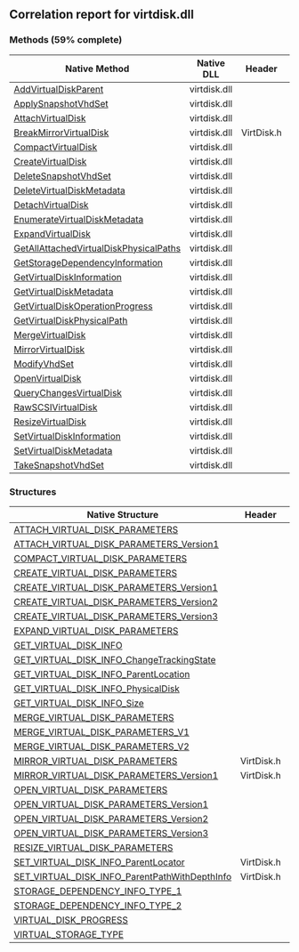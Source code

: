 ## Correlation report for virtdisk.dll
### Methods (59% complete)
Native Method | Native DLL | Header | Managed Method
---- | ---- | ---- | ----
[AddVirtualDiskParent](https://www.google.com/search?num=5&q=AddVirtualDiskParent+site%3Amsdn.microsoft.com) | virtdisk.dll |  | 
[ApplySnapshotVhdSet](https://www.google.com/search?num=5&q=ApplySnapshotVhdSet+site%3Amsdn.microsoft.com) | virtdisk.dll |  | 
[AttachVirtualDisk](https://www.google.com/search?num=5&q=AttachVirtualDisk+site%3Amsdn.microsoft.com) | virtdisk.dll |  | Vanara.PInvoke.VirtDisk.AttachVirtualDisk
[BreakMirrorVirtualDisk](https://www.google.com/search?num=5&q=BreakMirrorVirtualDisk+site%3Amsdn.microsoft.com) | virtdisk.dll | VirtDisk.h | Vanara.PInvoke.VirtDisk.BreakMirrorVirtualDisk
[CompactVirtualDisk](https://www.google.com/search?num=5&q=CompactVirtualDisk+site%3Amsdn.microsoft.com) | virtdisk.dll |  | Vanara.PInvoke.VirtDisk.CompactVirtualDisk
[CreateVirtualDisk](https://www.google.com/search?num=5&q=CreateVirtualDisk+site%3Amsdn.microsoft.com) | virtdisk.dll |  | Vanara.PInvoke.VirtDisk.CreateVirtualDisk
[DeleteSnapshotVhdSet](https://www.google.com/search?num=5&q=DeleteSnapshotVhdSet+site%3Amsdn.microsoft.com) | virtdisk.dll |  | 
[DeleteVirtualDiskMetadata](https://www.google.com/search?num=5&q=DeleteVirtualDiskMetadata+site%3Amsdn.microsoft.com) | virtdisk.dll |  | 
[DetachVirtualDisk](https://www.google.com/search?num=5&q=DetachVirtualDisk+site%3Amsdn.microsoft.com) | virtdisk.dll |  | Vanara.PInvoke.VirtDisk.DetachVirtualDisk
[EnumerateVirtualDiskMetadata](https://www.google.com/search?num=5&q=EnumerateVirtualDiskMetadata+site%3Amsdn.microsoft.com) | virtdisk.dll |  | 
[ExpandVirtualDisk](https://www.google.com/search?num=5&q=ExpandVirtualDisk+site%3Amsdn.microsoft.com) | virtdisk.dll |  | Vanara.PInvoke.VirtDisk.ExpandVirtualDisk
[GetAllAttachedVirtualDiskPhysicalPaths](https://www.google.com/search?num=5&q=GetAllAttachedVirtualDiskPhysicalPaths+site%3Amsdn.microsoft.com) | virtdisk.dll |  | Vanara.PInvoke.VirtDisk.GetAllAttachedVirtualDiskPhysicalPaths
[GetStorageDependencyInformation](https://www.google.com/search?num=5&q=GetStorageDependencyInformation+site%3Amsdn.microsoft.com) | virtdisk.dll |  | Vanara.PInvoke.VirtDisk.GetStorageDependencyInformation
[GetVirtualDiskInformation](https://www.google.com/search?num=5&q=GetVirtualDiskInformation+site%3Amsdn.microsoft.com) | virtdisk.dll |  | Vanara.PInvoke.VirtDisk.GetVirtualDiskInformation
[GetVirtualDiskMetadata](https://www.google.com/search?num=5&q=GetVirtualDiskMetadata+site%3Amsdn.microsoft.com) | virtdisk.dll |  | 
[GetVirtualDiskOperationProgress](https://www.google.com/search?num=5&q=GetVirtualDiskOperationProgress+site%3Amsdn.microsoft.com) | virtdisk.dll |  | Vanara.PInvoke.VirtDisk.GetVirtualDiskOperationProgress
[GetVirtualDiskPhysicalPath](https://www.google.com/search?num=5&q=GetVirtualDiskPhysicalPath+site%3Amsdn.microsoft.com) | virtdisk.dll |  | Vanara.PInvoke.VirtDisk.GetVirtualDiskPhysicalPath
[MergeVirtualDisk](https://www.google.com/search?num=5&q=MergeVirtualDisk+site%3Amsdn.microsoft.com) | virtdisk.dll |  | Vanara.PInvoke.VirtDisk.MergeVirtualDisk
[MirrorVirtualDisk](https://www.google.com/search?num=5&q=MirrorVirtualDisk+site%3Amsdn.microsoft.com) | virtdisk.dll |  | Vanara.PInvoke.VirtDisk.MirrorVirtualDisk
[ModifyVhdSet](https://www.google.com/search?num=5&q=ModifyVhdSet+site%3Amsdn.microsoft.com) | virtdisk.dll |  | 
[OpenVirtualDisk](https://www.google.com/search?num=5&q=OpenVirtualDisk+site%3Amsdn.microsoft.com) | virtdisk.dll |  | Vanara.PInvoke.VirtDisk.OpenVirtualDisk
[QueryChangesVirtualDisk](https://www.google.com/search?num=5&q=QueryChangesVirtualDisk+site%3Amsdn.microsoft.com) | virtdisk.dll |  | 
[RawSCSIVirtualDisk](https://www.google.com/search?num=5&q=RawSCSIVirtualDisk+site%3Amsdn.microsoft.com) | virtdisk.dll |  | 
[ResizeVirtualDisk](https://www.google.com/search?num=5&q=ResizeVirtualDisk+site%3Amsdn.microsoft.com) | virtdisk.dll |  | Vanara.PInvoke.VirtDisk.ResizeVirtualDisk
[SetVirtualDiskInformation](https://www.google.com/search?num=5&q=SetVirtualDiskInformation+site%3Amsdn.microsoft.com) | virtdisk.dll |  | Vanara.PInvoke.VirtDisk.SetVirtualDiskInformation
[SetVirtualDiskMetadata](https://www.google.com/search?num=5&q=SetVirtualDiskMetadata+site%3Amsdn.microsoft.com) | virtdisk.dll |  | 
[TakeSnapshotVhdSet](https://www.google.com/search?num=5&q=TakeSnapshotVhdSet+site%3Amsdn.microsoft.com) | virtdisk.dll |  | 
### Structures
Native Structure | Header | Managed Structure
---- | ---- | ----
[ATTACH_VIRTUAL_DISK_PARAMETERS](https://www.google.com/search?num=5&q=ATTACH_VIRTUAL_DISK_PARAMETERS+site%3Amsdn.microsoft.com) |  | Vanara.PInvoke.VirtDisk+ATTACH_VIRTUAL_DISK_PARAMETERS
[ATTACH_VIRTUAL_DISK_PARAMETERS_Version1](https://www.google.com/search?num=5&q=ATTACH_VIRTUAL_DISK_PARAMETERS_Version1+site%3Amsdn.microsoft.com) |  | Vanara.PInvoke.VirtDisk+ATTACH_VIRTUAL_DISK_PARAMETERS_Version1
[COMPACT_VIRTUAL_DISK_PARAMETERS](https://www.google.com/search?num=5&q=COMPACT_VIRTUAL_DISK_PARAMETERS+site%3Amsdn.microsoft.com) |  | Vanara.PInvoke.VirtDisk+COMPACT_VIRTUAL_DISK_PARAMETERS
[CREATE_VIRTUAL_DISK_PARAMETERS](https://www.google.com/search?num=5&q=CREATE_VIRTUAL_DISK_PARAMETERS+site%3Amsdn.microsoft.com) |  | Vanara.PInvoke.VirtDisk+CREATE_VIRTUAL_DISK_PARAMETERS
[CREATE_VIRTUAL_DISK_PARAMETERS_Version1](https://www.google.com/search?num=5&q=CREATE_VIRTUAL_DISK_PARAMETERS_Version1+site%3Amsdn.microsoft.com) |  | Vanara.PInvoke.VirtDisk+CREATE_VIRTUAL_DISK_PARAMETERS_Version1
[CREATE_VIRTUAL_DISK_PARAMETERS_Version2](https://www.google.com/search?num=5&q=CREATE_VIRTUAL_DISK_PARAMETERS_Version2+site%3Amsdn.microsoft.com) |  | Vanara.PInvoke.VirtDisk+CREATE_VIRTUAL_DISK_PARAMETERS_Version2
[CREATE_VIRTUAL_DISK_PARAMETERS_Version3](https://www.google.com/search?num=5&q=CREATE_VIRTUAL_DISK_PARAMETERS_Version3+site%3Amsdn.microsoft.com) |  | Vanara.PInvoke.VirtDisk+CREATE_VIRTUAL_DISK_PARAMETERS_Version3
[EXPAND_VIRTUAL_DISK_PARAMETERS](https://www.google.com/search?num=5&q=EXPAND_VIRTUAL_DISK_PARAMETERS+site%3Amsdn.microsoft.com) |  | Vanara.PInvoke.VirtDisk+EXPAND_VIRTUAL_DISK_PARAMETERS
[GET_VIRTUAL_DISK_INFO](https://www.google.com/search?num=5&q=GET_VIRTUAL_DISK_INFO+site%3Amsdn.microsoft.com) |  | Vanara.PInvoke.VirtDisk+GET_VIRTUAL_DISK_INFO
[GET_VIRTUAL_DISK_INFO_ChangeTrackingState](https://www.google.com/search?num=5&q=GET_VIRTUAL_DISK_INFO_ChangeTrackingState+site%3Amsdn.microsoft.com) |  | Vanara.PInvoke.VirtDisk+GET_VIRTUAL_DISK_INFO_ChangeTrackingState
[GET_VIRTUAL_DISK_INFO_ParentLocation](https://www.google.com/search?num=5&q=GET_VIRTUAL_DISK_INFO_ParentLocation+site%3Amsdn.microsoft.com) |  | Vanara.PInvoke.VirtDisk+GET_VIRTUAL_DISK_INFO_ParentLocation
[GET_VIRTUAL_DISK_INFO_PhysicalDisk](https://www.google.com/search?num=5&q=GET_VIRTUAL_DISK_INFO_PhysicalDisk+site%3Amsdn.microsoft.com) |  | Vanara.PInvoke.VirtDisk+GET_VIRTUAL_DISK_INFO_PhysicalDisk
[GET_VIRTUAL_DISK_INFO_Size](https://www.google.com/search?num=5&q=GET_VIRTUAL_DISK_INFO_Size+site%3Amsdn.microsoft.com) |  | Vanara.PInvoke.VirtDisk+GET_VIRTUAL_DISK_INFO_Size
[MERGE_VIRTUAL_DISK_PARAMETERS](https://www.google.com/search?num=5&q=MERGE_VIRTUAL_DISK_PARAMETERS+site%3Amsdn.microsoft.com) |  | Vanara.PInvoke.VirtDisk+MERGE_VIRTUAL_DISK_PARAMETERS
[MERGE_VIRTUAL_DISK_PARAMETERS_V1](https://www.google.com/search?num=5&q=MERGE_VIRTUAL_DISK_PARAMETERS_V1+site%3Amsdn.microsoft.com) |  | Vanara.PInvoke.VirtDisk+MERGE_VIRTUAL_DISK_PARAMETERS_V1
[MERGE_VIRTUAL_DISK_PARAMETERS_V2](https://www.google.com/search?num=5&q=MERGE_VIRTUAL_DISK_PARAMETERS_V2+site%3Amsdn.microsoft.com) |  | Vanara.PInvoke.VirtDisk+MERGE_VIRTUAL_DISK_PARAMETERS_V2
[MIRROR_VIRTUAL_DISK_PARAMETERS](https://www.google.com/search?num=5&q=MIRROR_VIRTUAL_DISK_PARAMETERS+site%3Amsdn.microsoft.com) | VirtDisk.h | Vanara.PInvoke.VirtDisk+MIRROR_VIRTUAL_DISK_PARAMETERS
[MIRROR_VIRTUAL_DISK_PARAMETERS_Version1](https://www.google.com/search?num=5&q=MIRROR_VIRTUAL_DISK_PARAMETERS_Version1+site%3Amsdn.microsoft.com) | VirtDisk.h | Vanara.PInvoke.VirtDisk+MIRROR_VIRTUAL_DISK_PARAMETERS_Version1
[OPEN_VIRTUAL_DISK_PARAMETERS](https://www.google.com/search?num=5&q=OPEN_VIRTUAL_DISK_PARAMETERS+site%3Amsdn.microsoft.com) |  | Vanara.PInvoke.VirtDisk+OPEN_VIRTUAL_DISK_PARAMETERS
[OPEN_VIRTUAL_DISK_PARAMETERS_Version1](https://www.google.com/search?num=5&q=OPEN_VIRTUAL_DISK_PARAMETERS_Version1+site%3Amsdn.microsoft.com) |  | Vanara.PInvoke.VirtDisk+OPEN_VIRTUAL_DISK_PARAMETERS_Version1
[OPEN_VIRTUAL_DISK_PARAMETERS_Version2](https://www.google.com/search?num=5&q=OPEN_VIRTUAL_DISK_PARAMETERS_Version2+site%3Amsdn.microsoft.com) |  | Vanara.PInvoke.VirtDisk+OPEN_VIRTUAL_DISK_PARAMETERS_Version2
[OPEN_VIRTUAL_DISK_PARAMETERS_Version3](https://www.google.com/search?num=5&q=OPEN_VIRTUAL_DISK_PARAMETERS_Version3+site%3Amsdn.microsoft.com) |  | Vanara.PInvoke.VirtDisk+OPEN_VIRTUAL_DISK_PARAMETERS_Version3
[RESIZE_VIRTUAL_DISK_PARAMETERS](https://www.google.com/search?num=5&q=RESIZE_VIRTUAL_DISK_PARAMETERS+site%3Amsdn.microsoft.com) |  | Vanara.PInvoke.VirtDisk+RESIZE_VIRTUAL_DISK_PARAMETERS
[SET_VIRTUAL_DISK_INFO_ParentLocator](https://www.google.com/search?num=5&q=SET_VIRTUAL_DISK_INFO_ParentLocator+site%3Amsdn.microsoft.com) | VirtDisk.h | Vanara.PInvoke.VirtDisk+SET_VIRTUAL_DISK_INFO_ParentLocator
[SET_VIRTUAL_DISK_INFO_ParentPathWithDepthInfo](https://www.google.com/search?num=5&q=SET_VIRTUAL_DISK_INFO_ParentPathWithDepthInfo+site%3Amsdn.microsoft.com) | VirtDisk.h | Vanara.PInvoke.VirtDisk+SET_VIRTUAL_DISK_INFO_ParentPathWithDepthInfo
[STORAGE_DEPENDENCY_INFO_TYPE_1](https://www.google.com/search?num=5&q=STORAGE_DEPENDENCY_INFO_TYPE_1+site%3Amsdn.microsoft.com) |  | Vanara.PInvoke.VirtDisk+STORAGE_DEPENDENCY_INFO_TYPE_1
[STORAGE_DEPENDENCY_INFO_TYPE_2](https://www.google.com/search?num=5&q=STORAGE_DEPENDENCY_INFO_TYPE_2+site%3Amsdn.microsoft.com) |  | Vanara.PInvoke.VirtDisk+STORAGE_DEPENDENCY_INFO_TYPE_2
[VIRTUAL_DISK_PROGRESS](https://www.google.com/search?num=5&q=VIRTUAL_DISK_PROGRESS+site%3Amsdn.microsoft.com) |  | Vanara.PInvoke.VirtDisk+VIRTUAL_DISK_PROGRESS
[VIRTUAL_STORAGE_TYPE](https://www.google.com/search?num=5&q=VIRTUAL_STORAGE_TYPE+site%3Amsdn.microsoft.com) |  | Vanara.PInvoke.VirtDisk+VIRTUAL_STORAGE_TYPE
